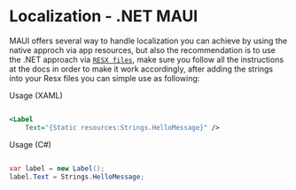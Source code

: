 # Localization - .NET MAUI

MAUI offers several way to handle localization you can achieve by using the native approch via app resources, but also the recommendation is to use the .NET approach via [`RESX files`](https://learn.microsoft.com/en-us/dotnet/maui/fundamentals/localization), make sure you follow all the instructions at the docs in order to make it work accordingly, after adding the strings into your Resx files you can simple use as following:

Usage (XAML)

```xml

<Label
    Text="{Static resources:Strings.HelloMessage}" />

```

Usage (C#)

```csharp

var label = new Label();
label.Text = Strings.HelloMessage;

```
